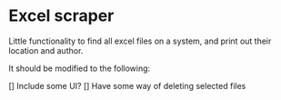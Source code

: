 # Excel scraper

Little functionality to find all excel files on a system, 
and print out their location and author.

It should be modified to the following:

[] Include some UI?
[] Have some way of deleting selected files
